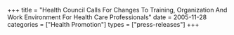 +++
title = "Health Council Calls For Changes To Training, Organization And Work Environment For Health Care Professionals"
date = 2005-11-28
categories = ["Health Promotion"]
types = ["press-releases"]
+++
